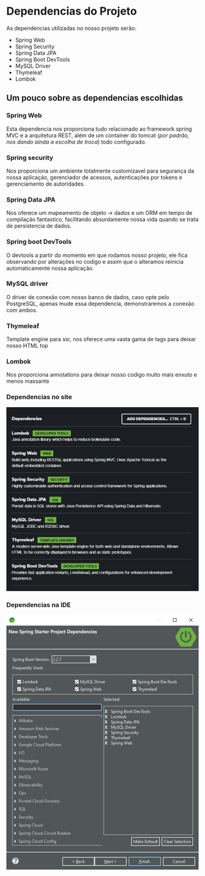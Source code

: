 # Dependencias do Projeto
As dependencias utilizadas no nosso projeto serão:
* Spring Web
* Spring Security
* Spring Data JPA
* Spring Boot DevTools
* MySQL Driver
* Thymeleaf
* Lombok
## Um pouco sobre as dependencias escolhidas

### Spring Web
Esta dependencia nos proporciona tudo relacionado ao framework spring MVC e a arquitetura REST, além de um container do tomcat (_por padrão, nos dando ainda a escolha de troca_) todo configurado.

### Spring security
Nos proporciona um ambiente totalmente customizavel para segurança da nossa aplicação, gerenciador de acessos, autenticações por tokens e gerenciamento de autoridades.

### Spring Data JPA
Nos oferece um mapeamento de objeto -> dados e um ORM em tempo de compilação fantastico, facilitando absurdamente nossa vida quando se trata de persistencia de dados.

### Spring boot DevTools
O devtools a partir do momento em que rodamos nosso projeto, ele fica observando por alterações no codigo e assim que o alteramos reinicia automaticamente nossa aplicação.

### MySQL driver
O driver de conexão com nosso banco de dados, caso opte pelo PostgreSQL, apenas mude essa dependencia, demonstraremos a conexão com ambos.

### Thymeleaf
Template engine para ssr, nos oferece uma vasta gama de tags para deixar nosso HTML top

### Lombok
Nos proporciona annotations para deixar nosso codigo muito mais enxuto e menos massante

### Dependencias no site
<p align="center">
    <img src="../../assets/initializr-dependencies.png" alt="initializr dependencies">
</p>

### Dependencias na IDE
<p align="center">
    <img src="../../assets/sts-dependencies.png" alt="sts dependencies">
</p>